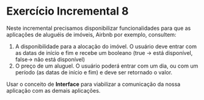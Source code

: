 # Exercício Incremental 8

Neste incremental precisamos disponibilizar funcionalidades para que as aplicações de aluguéis de imóveis, Airbnb por exemplo, consultem:

1. A disponibilidade para a alocação do imóvel. O usuário deve entrar com as datas de início e fim e recebe um booleano (true -> está disponível, false-> não está disponível)
2. O preço de um aluguel. O usuário poderá entrar com um dia, ou com um período (as datas de início e fim) e deve ser retornado o valor.

Usar o conceito de **Interface** para viabilizar a comunicação da nossa aplicação com as demais aplicações.
